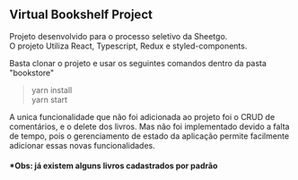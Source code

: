## Virtual Bookshelf Project

Projeto desenvolvido para o processo seletivo da Sheetgo.  
O projeto Utiliza React, Typescript, Redux e styled-components.  


Basta clonar o projeto e usar os seguintes comandos dentro da pasta "bookstore"  


>   yarn install  
>   yarn start

A unica funcionalidade que não foi adicionada ao projeto foi o CRUD de comentários, e o delete dos livros.
Mas não foi implementado devido a falta de tempo, pois o gerenciamento de estado da aplicação permite facilmente adicionar essas novas funcionalidades.

#### *Obs: já existem alguns livros cadastrados por padrão